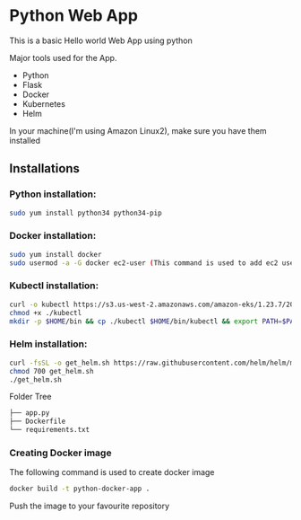 # Python Web App

This is a basic Hello world Web App using python

Major tools used for the App.
- Python
- Flask
- Docker
- Kubernetes
- Helm

In your machine(I'm using Amazon Linux2), make sure you have them installed
## Installations

### Python installation:
```sh
sudo yum install python34 python34-pip
```

### Docker installation:
```sh
sudo yum install docker
sudo usermod -a -G docker ec2-user (This command is used to add ec2 user into docker group)
```

### Kubectl installation:
```sh
curl -o kubectl https://s3.us-west-2.amazonaws.com/amazon-eks/1.23.7/2022-06-29/bin/linux/amd64/kubectl
chmod +x ./kubectl
mkdir -p $HOME/bin && cp ./kubectl $HOME/bin/kubectl && export PATH=$PATH:$HOME/bin
```

### Helm installation:
```sh
curl -fsSL -o get_helm.sh https://raw.githubusercontent.com/helm/helm/main/scripts/get-helm-3
chmod 700 get_helm.sh
./get_helm.sh
```
Folder Tree
```sh
├── app.py
├── Dockerfile
└── requirements.txt
```
### Creating Docker image
The following command is used to create docker image
```sh
docker build -t python-docker-app .
```
Push the image to your favourite repository
